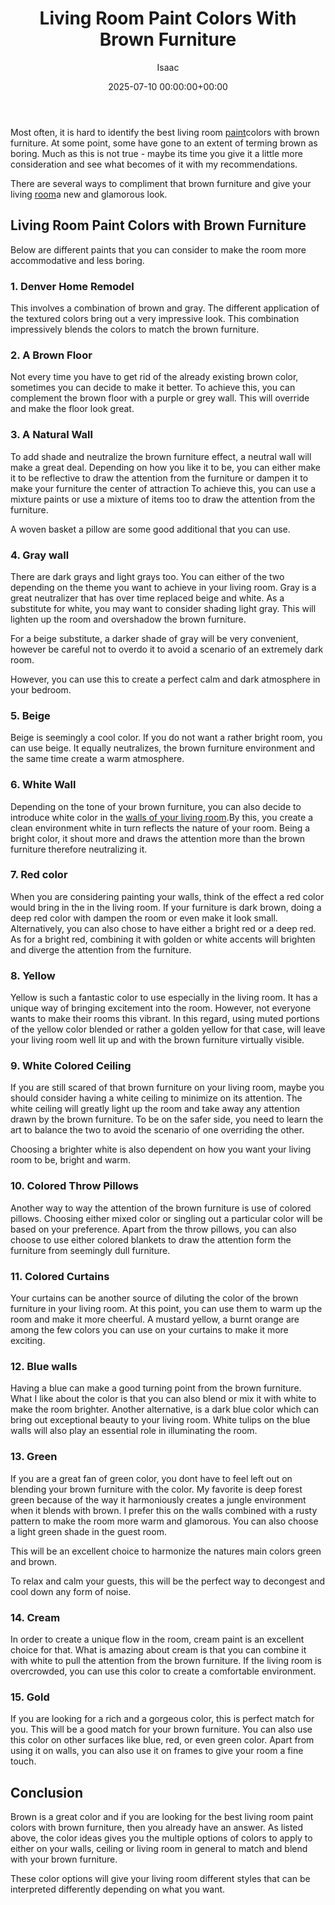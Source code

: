 ﻿---
title: Living Room Paint Colors With Brown Furniture
description: Most often, it is hard to identify the best living room paint colors with brown furniture . At some point, some have gone to an extent of terming brown as...
slug: /living-room-paint-colors-with-brown-furniture/
date: 2025-07-10 00:00:00+00:00
lastmod: 2025-07-10 00:00:00+03:00
author: Isaac
categories:
- DIY Paintings
- Product Reviews
tags:
- diy-paintings
- room
- paint
layout: post
---

Most often, it is hard to identify the best living room [paint](https://pestpolicy.com/how-to-prep-a-room-for-paint/)colors with brown furniture. At some point, some have gone to an extent of terming brown as boring. Much as this is not true - maybe its time you give it a little more consideration and see what becomes of it with my recommendations.

There are several ways to compliment that brown furniture and give your living [room](https://pestpolicy.com/how-to-soundproof-a-room-cheaply/)a new and glamorous look.

##  **Living Room Paint Colors with Brown Furniture**

Below are different paints that you can consider to make the room more accommodative and less boring.

###  1. Denver Home Remodel

This involves a combination of brown and gray. The different application of the textured colors bring out a very impressive look. This combination impressively blends the colors to match the brown furniture.

###  2. A Brown Floor

Not every time you have to get rid of the already existing brown color, sometimes you can decide to make it better. To achieve this, you can complement the brown floor with a purple or grey wall. This will override and make the floor look great.

###  3. A Natural Wall

To add shade and neutralize the brown furniture effect, a neutral wall will make a great deal. Depending on how you like it to be, you can either make it to be reflective to draw the attention from the furniture or dampen it to make your furniture the center of attraction To achieve this, you can use a mixture paints or use a mixture of items too to draw the attention from the furniture.

A woven basket a pillow are some good additional that you can use.

###  4. Gray wall

There are dark grays and light grays too. You can either of the two depending on the theme you want to achieve in your living room. Gray is a great neutralizer that has over time replaced beige and white. As a substitute for white, you may want to consider shading light gray. This will lighten up the room and overshadow the brown furniture.

For a beige substitute, a darker shade of gray will be very convenient, however be careful not to overdo it to avoid a scenario of an extremely dark room.

However, you can use this to create a perfect calm and dark atmosphere in your bedroom.

###  5. Beige

Beige is seemingly a cool color. If you do not want a rather bright room, you can use beige. It equally neutralizes, the brown furniture environment and the same time create a warm atmosphere.

###  6. White Wall

Depending on the tone of your brown furniture, you can also decide to introduce white color in the [walls of your living room](https://pestpolicy.com/best-undercoat-paint/).By this, you create a clean environment white in turn reflects the nature of your room. Being a bright color, it shout more and draws the attention more than the brown furniture therefore neutralizing it.

###  7. Red color

When you are considering painting your walls, think of the effect a red color would bring in the in the living room. If your furniture is dark brown, doing a deep red color with dampen the room or even make it look small. Alternatively, you can also chose to have either a bright red or a deep red. As for a bright red, combining it with golden or white accents will brighten and diverge the attention from the furniture.

###  8. Yellow

Yellow is such a fantastic color to use especially in the living room. It has a unique way of bringing excitement into the room. However, not everyone wants to make their rooms this vibrant. In this regard, using muted portions of the yellow color blended or rather a golden yellow for that case, will leave your living room well lit up and with the brown furniture virtually visible.

###  9. White Colored Ceiling

If you are still scared of that brown furniture on your living room, maybe you should consider having a white ceiling to minimize on its attention. The white ceiling will greatly light up the room and take away any attention drawn by the brown furniture. To be on the safer side, you need to learn the art to balance the two to avoid the scenario of one overriding the other.

Choosing a brighter white is also dependent on how you want your living room to be, bright and warm.

###  10. Colored Throw Pillows

Another way to way the attention of the brown furniture is use of colored pillows. Choosing either mixed color or singling out a particular color will be based on your preference. Apart from the throw pillows, you can also choose to use either colored blankets to draw the attention form the furniture from seemingly dull furniture.

###  11. Colored Curtains

Your curtains can be another source of diluting the color of the brown furniture in your living room. At this point, you can use them to warm up the room and make it more cheerful. A mustard yellow, a burnt orange are among the few colors you can use on your curtains to make it more exciting.

###  12. Blue walls

Having a blue can make a good turning point from the brown furniture. What I like about the color is that you can also blend or mix it with white to make the room brighter. Another alternative, is a dark blue color which can bring out exceptional beauty to your living room. White tulips on the blue walls will also play an essential role in illuminating the room.

###  13. Green

If you are a great fan of green color, you dont have to feel left out on blending your brown furniture with the color. My favorite is deep forest green because of the way it harmoniously creates a jungle environment when it blends with brown. I prefer this on the walls combined with a rusty pattern to make the room more warm and glamorous. You can also choose a light green shade in the guest room.

This will be an excellent choice to harmonize the natures main colors green and brown.

To relax and calm your guests, this will be the perfect way to decongest and cool down any form of noise.

###  14. Cream

In order to create a unique flow in the room, cream paint is an excellent choice for that. What is amazing about cream is that you can combine it with white to pull the attention from the brown furniture. If the living room is overcrowded, you can use this color to create a comfortable environment.

###  15. Gold

If you are looking for a rich and a gorgeous color, this is perfect match for you. This will be a good match for your brown furniture. You can also use this color on other surfaces like blue, red, or even green color. Apart from using it on walls, you can also use it on frames to give your room a fine touch.

##  Conclusion

Brown is a great color and if you are looking for the best living room paint colors with brown furniture, then you already have an answer. As listed above, the color ideas gives you the multiple options of colors to apply to either on your walls, ceiling or living room in general to match and blend with your brown furniture.

These color options will give your living room different styles that can be interpreted differently depending on what you want.


